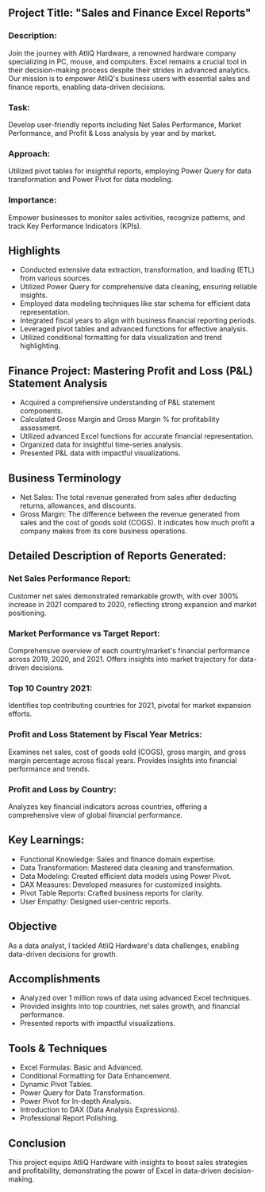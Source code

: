 ## Project Title: "Sales and Finance Excel Reports"
### Description:
Join the journey with AtliQ Hardware, a renowned hardware company specializing in PC, mouse, and computers. Excel remains a crucial tool in their decision-making process despite their strides in advanced analytics. Our mission is to empower AtliQ's business users with essential sales and finance reports, enabling data-driven decisions.

### Task:
Develop user-friendly reports including Net Sales Performance, Market Performance, and Profit & Loss analysis by year and by market.

### Approach:
Utilized pivot tables for insightful reports, employing Power Query for data transformation and Power Pivot for data modeling.

### Importance:
Empower businesses to monitor sales activities, recognize patterns, and track Key Performance Indicators (KPIs).

## Highlights 
- Conducted extensive data extraction, transformation, and loading (ETL) from various sources.
- Utilized Power Query for comprehensive data cleaning, ensuring reliable insights.
- Employed data modeling techniques like star schema for efficient data representation.
- Integrated fiscal years to align with business financial reporting periods.
- Leveraged pivot tables and advanced functions for effective analysis.
- Utilized conditional formatting for data visualization and trend highlighting.

## Finance Project: Mastering Profit and Loss (P&L) Statement Analysis 
- Acquired a comprehensive understanding of P&L statement components.
- Calculated Gross Margin and Gross Margin % for profitability assessment.
- Utilized advanced Excel functions for accurate financial representation.
- Organized data for insightful time-series analysis.
- Presented P&L data with impactful visualizations.

## Business Terminology
- Net Sales: The total revenue generated from sales after deducting returns, allowances, and discounts.
- Gross Margin: The difference between the revenue generated from sales and the cost of goods sold (COGS). It indicates how much profit a company makes from its core business operations.

## Detailed Description of Reports Generated:
### Net Sales Performance Report:
Customer net sales demonstrated remarkable growth, with over 300% increase in 2021 compared to 2020, reflecting strong expansion and market positioning.

### Market Performance vs Target Report:
Comprehensive overview of each country/market's financial performance across 2019, 2020, and 2021. Offers insights into market trajectory for data-driven decisions.

### Top 10 Country 2021:
Identifies top contributing countries for 2021, pivotal for market expansion efforts.

### Profit and Loss Statement by Fiscal Year Metrics:
Examines net sales, cost of goods sold (COGS), gross margin, and gross margin percentage across fiscal years. Provides insights into financial performance and trends.

### Profit and Loss by Country:
Analyzes key financial indicators across countries, offering a comprehensive view of global financial performance.

## Key Learnings:
- Functional Knowledge: Sales and finance domain expertise.
- Data Transformation: Mastered data cleaning and transformation.
- Data Modeling: Created efficient data models using Power Pivot.
- DAX Measures: Developed measures for customized insights.
- Pivot Table Reports: Crafted business reports for clarity.
- User Empathy: Designed user-centric reports.

## Objective 
As a data analyst, I tackled AtliQ Hardware's data challenges, enabling data-driven decisions for growth.

## Accomplishments 
- Analyzed over 1 million rows of data using advanced Excel techniques.
- Provided insights into top countries, net sales growth, and financial performance.
- Presented reports with impactful visualizations.

## Tools & Techniques 
- Excel Formulas: Basic and Advanced.
- Conditional Formatting for Data Enhancement.
- Dynamic Pivot Tables.
- Power Query for Data Transformation.
- Power Pivot for In-depth Analysis.
- Introduction to DAX (Data Analysis Expressions).
- Professional Report Polishing.

## Conclusion 
This project equips AtliQ Hardware with insights to boost sales strategies and profitability, demonstrating the power of Excel in data-driven decision-making.
